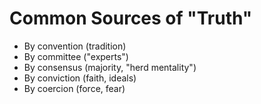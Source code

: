 # Common Sources of "Truth"

- By convention (tradition)
- By committee ("experts")
- By consensus (majority, "herd mentality")
- By conviction (faith, ideals)
- By coercion (force, fear)
